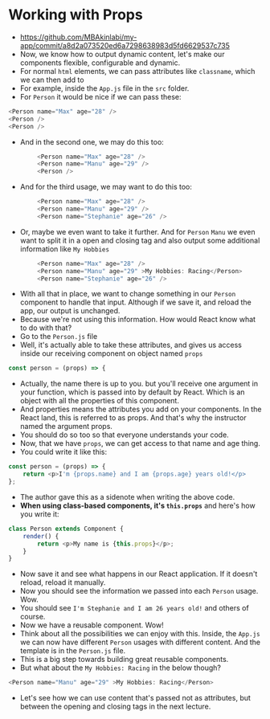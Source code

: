 # Working with Props
- https://github.com/MBAkinlabi/my-app/commit/a8d2a073520ed6a7298638983d5fd6629537c735
- Now, we know how to output dynamic content, let's make our components flexible, configurable and dynamic.
- For normal `html` elements, we can pass attributes like `classname`, which we can then add to
- For example, inside the `App.js` file in the `src` folder.
- For `Person` it would be nice if we can pass these:
```js
<Person name="Max" age="28" />
<Person />
<Person />
```
- And in the second one, we may do this too:
```js
        <Person name="Max" age="28" />
        <Person name="Manu" age="29" />
        <Person />
```
- And for the third usage, we may want to do this too:
```js
        <Person name="Max" age="28" />
        <Person name="Manu" age="29" />
        <Person name="Stephanie" age="26" />
```
- Or, maybe we even want to take it further. And for `Person` `Manu` we even want to split it in a open and closing tag and also output some additional information like `My Hobbies`
```js
        <Person name="Max" age="28" />
        <Person name="Manu" age="29" >My Hobbies: Racing</Person>
        <Person name="Stephanie" age="26" />
```
- With all that in place, we want to change something in our `Person` component to handle that input. Although if we save it, and reload the app, our output is unchanged.
- Because we're not using this information. How would React know what to do with that?
- Go to the `Person.js` file
- Well, it's actually able to take these attributes, and gives us access inside our receiving component on object named `props`
```js
const person = (props) => {
```
- Actually, the name there is up to you. but you'll receive one argument in your function, which is passed into by default by React. Which is an object with all the properties of this component.
- And properties means the attributes you add on your components. In the React land, this is referred to as props. And that's why the instructor named the argument props.
- You should do so too so that everyone understands your code.
- Now, that we have `props`, we can get access to that name and age thing.
- You could write it like this:
```js
const person = (props) => {
    return <p>I'm {props.name} and I am {props.age} years old!</p>
};
```
- The author gave this as a sidenote when writing the above code.
- **When using class-based components, it's `this.props`** and here's how you write it:
```js
class Person extends Component {
    render() {
        return <p>My name is {this.props}</p>;
    }
}
```
- Now save it and see what happens in our React application. If it doesn't reload, reload it manually.
- Now you should see the information we passed into each `Person` usage. Wow.
- You should see `I'm Stephanie and I am 26 years old!` and others of course.
- Now we have a reusable component. Wow!
- Think about all the possibilities we can enjoy with this. Inside, the `App.js` we can now have different `Person` usages with different content. And the template is in the `Person.js` file.
- This is a big step towards building great reusable components. 
- But what about the `My Hobbies: Racing` in the below though? 
```js
<Person name="Manu" age="29" >My Hobbies: Racing</Person>
```
- Let's see how we can use content that's passed not as attributes, but between the opening and closing tags in the next lecture.